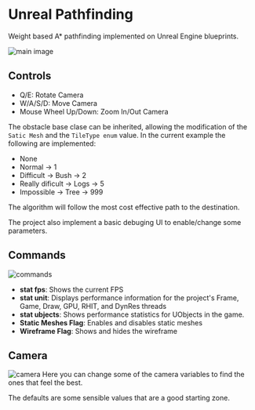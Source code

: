 # Unreal Pathfinding
Weight based A* pathfinding implemented on Unreal Engine blueprints.

![main image](assets/pathfinding.gif)

## Controls
- Q/E: Rotate Camera
- W/A/S/D: Move Camera
- Mouse Wheel Up/Down: Zoom In/Out Camera

The obstacle base clase can be inherited, allowing the modification of the `Satic Mesh` and the `TileType enum` value.
In the current example the following are implemented:
- None
- Normal -> 1
- Difficult -> Bush -> 2
- Really dificult -> Logs -> 5
- Impossible -> Tree -> 999

The algorithm will follow the most cost effective path to the destination.

The project also implement a basic debuging UI to enable/change some parameters.

## Commands
![commands](https://safe.lyly.moe/oEq68U9yatq1.png)

- **stat fps**: Shows the current FPS
- **stat unit**: Displays performance information for the project's Frame, Game, Draw, GPU, RHIT, and DynRes threads
- **stat ubjects**: Shows performance statistics for UObjects in the game.
- **Static Meshes Flag**: Enables and disables static meshes
- **Wireframe Flag**: Shows and hides the wireframe

## Camera
![camera](https://safe.lyly.moe/fSfhAwVg6FOl.png)
Here you can change some of the camera variables to find the ones that feel the best.

The defaults are some sensible values that are a good starting zone.